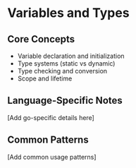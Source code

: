 # Variables and Types

## Core Concepts
- Variable declaration and initialization
- Type systems (static vs dynamic)
- Type checking and conversion
- Scope and lifetime

## Language-Specific Notes
[Add go-specific details here]

## Common Patterns
[Add common usage patterns]

